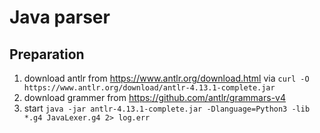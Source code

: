 # Java parser

## Preparation
1. download antlr from https://www.antlr.org/download.html via `curl -O https://www.antlr.org/download/antlr-4.13.1-complete.jar`
2. download grammer from https://github.com/antlr/grammars-v4
3. start `java -jar antlr-4.13.1-complete.jar -Dlanguage=Python3 -lib *.g4 JavaLexer.g4 2> log.err`

